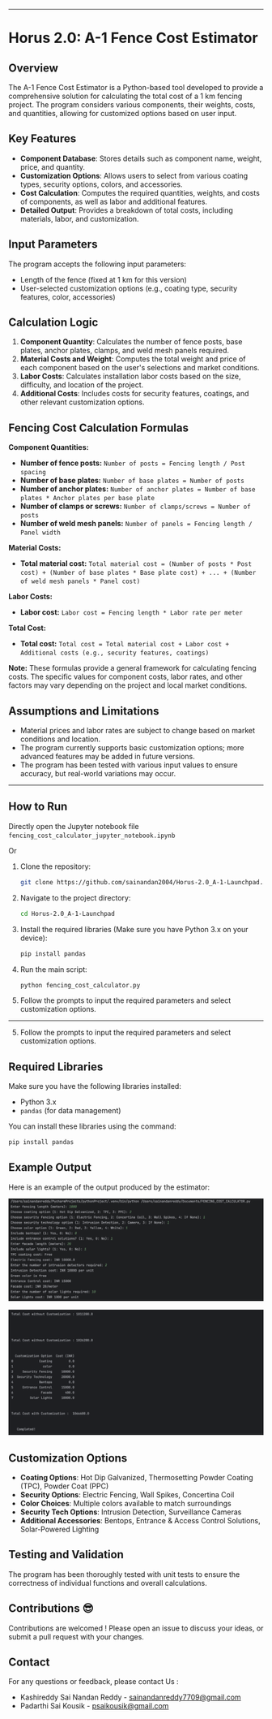 
---

# Horus 2.0: A-1 Fence Cost Estimator

## Overview

The A-1 Fence Cost Estimator is a Python-based tool developed to provide a comprehensive solution for calculating the total cost of a 1 km fencing project. The program considers various components, their weights, costs, and quantities, allowing for customized options based on user input.

## Key Features

- **Component Database**: Stores details such as component name, weight, price, and quantity.
- **Customization Options**: Allows users to select from various coating types, security options, colors, and accessories.
- **Cost Calculation**: Computes the required quantities, weights, and costs of components, as well as labor and additional features.
- **Detailed Output**: Provides a breakdown of total costs, including materials, labor, and customization.

## Input Parameters

The program accepts the following input parameters:
- Length of the fence (fixed at 1 km for this version)
- User-selected customization options (e.g., coating type, security features, color, accessories)

## Calculation Logic

1. **Component Quantity**: Calculates the number of fence posts, base plates, anchor plates, clamps, and weld mesh panels required.
2. **Material Costs and Weight**: Computes the total weight and price of each component based on the user's selections and market conditions.
3. **Labor Costs**: Calculates installation labor costs based on the size, difficulty, and location of the project.
4. **Additional Costs**: Includes costs for security features, coatings, and other relevant customization options.

## Fencing Cost Calculation Formulas

**Component Quantities:**

* **Number of fence posts:** `Number of posts = Fencing length / Post spacing`
* **Number of base plates:** `Number of base plates = Number of posts`
* **Number of anchor plates:** `Number of anchor plates = Number of base plates * Anchor plates per base plate`
* **Number of clamps or screws:** `Number of clamps/screws = Number of posts`
* **Number of weld mesh panels:** `Number of panels = Fencing length / Panel width`

**Material Costs:**

* **Total material cost:** `Total material cost = (Number of posts * Post cost) + (Number of base plates * Base plate cost) + ... + (Number of weld mesh panels * Panel cost)`

**Labor Costs:**

* **Labor cost:** `Labor cost = Fencing length * Labor rate per meter`

**Total Cost:**

* **Total cost:** `Total cost = Total material cost + Labor cost + Additional costs (e.g., security features, coatings)`

**Note:** These formulas provide a general framework for calculating fencing costs. The specific values for component costs, labor rates, and other factors may vary depending on the project and local market conditions.


## Assumptions and Limitations

- Material prices and labor rates are subject to change based on market conditions and location.
- The program currently supports basic customization options; more advanced features may be added in future versions.
- The program has been tested with various input values to ensure accuracy, but real-world variations may occur.


---

## How to Run

Directly open the Jupyter notebook file `fencing_cost_calculator_jupyter_notebook.ipynb`

Or

1. Clone the repository:
   ```bash
   git clone https://github.com/sainandan2004/Horus-2.0_A-1-Launchpad.git
   ```
2. Navigate to the project directory:
   ```bash
   cd Horus-2.0_A-1-Launchpad
   ```
3. Install the required libraries (Make sure you have Python 3.x on your device):
   ```bash
   pip install pandas
   ```
4. Run the main script:
   ```bash
   python fencing_cost_calculator.py
   ```
5. Follow the prompts to input the required parameters and select customization options.

---

5. Follow the prompts to input the required parameters and select customization options.

## Required Libraries

Make sure you have the following libraries installed:

- Python 3.x
- `pandas` (for data management)

You can install these libraries using the command:

```bash
pip install pandas
```

## Example Output

Here is an example of the output produced by the estimator:

![Cost Estimation Result](images/output1.png)

![Customization Breakdown](images/output2.png)

## Customization Options

- **Coating Options**: Hot Dip Galvanized, Thermosetting Powder Coating (TPC), Powder Coat (PPC)
- **Security Options**: Electric Fencing, Wall Spikes, Concertina Coil
- **Color Choices**: Multiple colors available to match surroundings
- **Security Tech Options**: Intrusion Detection, Surveillance Cameras
- **Additional Accessories**: Bentops, Entrance & Access Control Solutions, Solar-Powered Lighting

## Testing and Validation

The program has been thoroughly tested with unit tests to ensure the correctness of individual functions and overall calculations.

## Contributions 😎

Contributions are welcomed ! Please open an issue to discuss your ideas, or submit a pull request with your changes.

## Contact

For any questions or feedback, please contact Us :
- Kashireddy Sai Nandan Reddy - [sainandanreddy7709@gmail.com](mailto:sainandanreddy7709@gmail.com)
- Padarthi Sai Kousik - [psaikousik@gmail.com](mailto:psaikousik@gmail.com)


